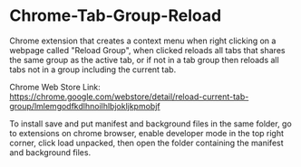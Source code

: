 # Chrome-Tab-Group-Reload
Chrome extension that creates a context menu when right clicking on a webpage called "Reload Group", when clicked reloads all tabs that shares the same group as the active tab, or if not in a tab group then reloads all tabs not in a group including the current tab.

Chrome Web Store Link:
https://chrome.google.com/webstore/detail/reload-current-tab-group/lmlemgodfkdlhnoilhlbjokljkpmobjf

To install save and put manifest and background files in the same folder, go to extensions on chrome browser, enable developer mode in the top right corner, click load unpacked, then open the folder containing the manifest and background files.

